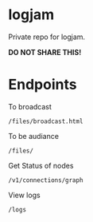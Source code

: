 # logjam

Private repo for logjam.

**DO NOT SHARE THIS!**



# Endpoints
To broadcast
```
/files/broadcast.html
```

To be audiance
```
/files/
```

Get Status of nodes
```
/v1/connections/graph
```

View logs
```
/logs
```